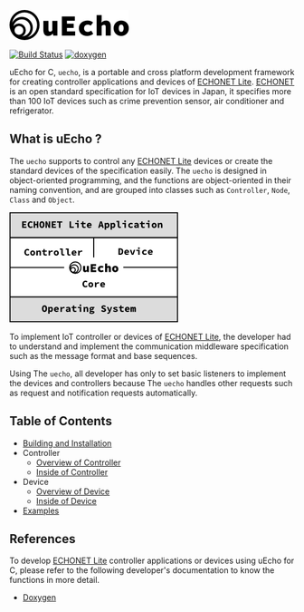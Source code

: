 ![logo](https://raw.githubusercontent.com/cybergarage/uecho/master/doc/img/logo.png)

[![Build Status](https://github.com/cybergarage/uecho/actions/workflows/make.yml/badge.svg)](https://github.com/cybergarage/uecho/actions/workflows/makefile.yml)
[![doxygen](https://github.com/cybergarage/uecho/actions/workflows/doxygen.yml/badge.svg)](http://cybergarage.github.io/uecho/)

uEcho for C, `uecho`,  is a portable and cross platform development framework for creating controller applications and devices of [ECHONET Lite][enet]. [ECHONET][enet] is an open standard specification for IoT devices in Japan, it specifies more than 100 IoT devices such as crime prevention sensor, air conditioner and refrigerator.

## What is uEcho ?

The `uecho` supports to control any [ECHONET Lite][enet] devices or create the standard devices of the specification easily. The `uecho` is designed in object-oriented programming, and the functions are object-oriented in their naming convention, and are grouped into classes such as `Controller`, `Node`, `Class` and `Object`.

![framwork](https://raw.githubusercontent.com/cybergarage/uecho/master/doc/img/framework.png)

To implement IoT controller or devices of [ECHONET Lite][enet], the developer had to understand and implement the communication middleware specification such as the message format and base sequences.

Using The `uecho`, all developer has only to set basic listeners to implement the devices and controllers because The `uecho` handles other requests such as request and notification requests automatically.

## Table of Contents

- [Building and Installation](https://github.com/cybergarage/uecho/blob/master/doc/setup.md)
- Controller
  - [Overview of Controller](https://github.com/cybergarage/uecho/blob/master/doc/controller_overview.md)
  - [Inside of Controller](https://github.com/cybergarage/uecho/blob/master/doc/controller_inside.md)
- Device
  - [Overview of Device](https://github.com/cybergarage/uecho/blob/master/doc/device_overview.md)
  - [Inside of Device](https://github.com/cybergarage/uecho/blob/master/doc/device_inside.md)
- [Examples](https://github.com/cybergarage/uecho/blob/master/doc/examples.md)

## References

To develop [ECHONET Lite][enet] controller applications or devices using uEcho for C, please refer to the following developer's documentation to know the functions in more detail.

* [Doxygen](http://cybergarage.github.io/uecho/)

[enet]:http://echonet.jp/english/
